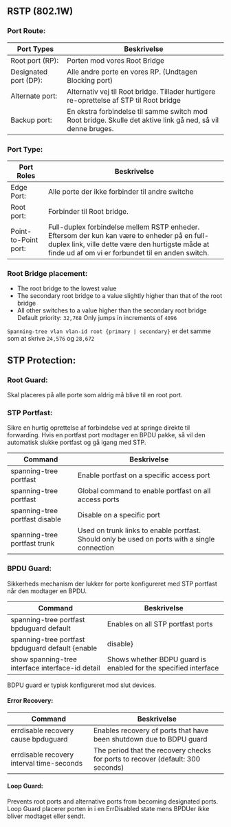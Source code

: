 ## RSTP (802.1W)
### Port Route:
| Port Types | Beskrivelse |
| -----------|-------------|
| Root port (RP):  | Porten mod vores Root Bridge |
| Designated port (DP):  | Alle andre porte en vores RP. (Undtagen Blocking port) |
| Alternate port:  | Alternativ vej til Root bridge. Tillader hurtigere re-oprettelse af STP til Root bridge |
| Backup port:  | En ekstra forbindelse til samme switch mod Root bridge. Skulle det aktive link gå ned, så vil denne bruges. |

### Port Type:
| Port Roles | Beskrivelse |
| -----------|-------------|
| Edge Port: | Alle porte der ikke forbinder til andre switche |
| Root port: | Forbinder til Root bridge. |
| Point-to-Point port: | Full-duplex forbindelse mellem RSTP enheder. Eftersom der kun kan være to enheder på en full-duplex link, ville dette være den hurtigste måde at finde ud af om vi er forbundet til en anden switch. |

### Root Bridge placement:
- The root bridge to the lowest value
- The secondary root bridge to a value slightly higher than that of the root bridge
- All other switches to a value higher than the secondary root bridge
Default priority: `32,768`
Only jumps in increments of `4096`

`Spanning-tree vlan vlan-id root {primary | secondary}` er det samme som at skrive `24,576` og `28,672`

## STP Protection:
### Root Guard:
Skal placeres på alle porte som aldrig må blive til en root port.

### STP Portfast:
Sikre en hurtig oprettelse af forbindelse ved at springe direkte til forwarding. Hvis en portfast port modtager en BPDU pakke, så vil den automatisk slukke portfast og gå igang med STP.

| Command | Beskrivelse |
| -----------|-------------|
| spanning-tree portfast | Enable portfast on a specific access port |
| spanning-tree portfast | Global command to enable portfast on all access ports |
| spanning-tree portfast disable | Disable on a specific port |
| spanning-tree portfast trunk | Used on trunk links to enable portfast. Should only be used on ports with a single connection |

### BPDU Guard:
Sikkerheds mechanism der lukker for porte konfigureret med STP portfast når den modtager en BPDU.

| Command | Beskrivelse |
| -----------|-------------|
| spanning-tree portfast bpduguard default | Enables on all STP portfast ports |
| spanning-tree portfast bpduguard default {enable | disable} | Enables or disables BPDU Guard on a specific interface |
| show spanning-tree interface interface-id detail | Shows whether BDPU guard is enabled for the specified interface |

BDPU guard er typisk konfigureret mod slut devices.

#### Error Recovery:

| Command | Beskrivelse |
| -----------|-------------|
| errdisable recovery cause bpduguard | Enables recovery of ports that have been shutdown due to BDPU guard |
| errdisable recovery interval time-seconds | The period that the recovery checks for ports to recover (default: 300 seconds) |

#### Loop Guard:
Prevents root ports and alternative ports from becoming designated ports.
Loop Guard placerer porten in i en ErrDisabled state mens BPDUer ikke bliver modtaget eller sendt.